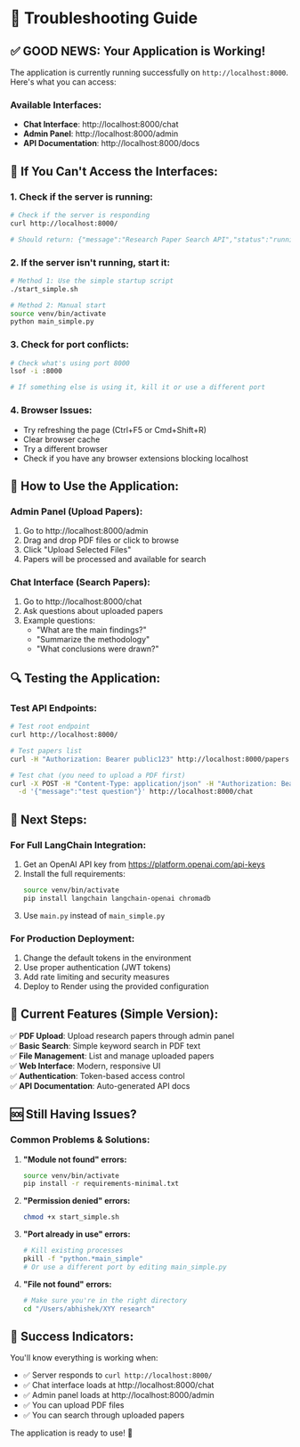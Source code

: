 # 🚨 Troubleshooting Guide

## ✅ **GOOD NEWS: Your Application is Working!**

The application is currently running successfully on `http://localhost:8000`. Here's what you can access:

### **Available Interfaces:**
- **Chat Interface**: http://localhost:8000/chat
- **Admin Panel**: http://localhost:8000/admin  
- **API Documentation**: http://localhost:8000/docs

## 🔧 **If You Can't Access the Interfaces:**

### **1. Check if the server is running:**
```bash
# Check if the server is responding
curl http://localhost:8000/

# Should return: {"message":"Research Paper Search API","status":"running"}
```

### **2. If the server isn't running, start it:**
```bash
# Method 1: Use the simple startup script
./start_simple.sh

# Method 2: Manual start
source venv/bin/activate
python main_simple.py
```

### **3. Check for port conflicts:**
```bash
# Check what's using port 8000
lsof -i :8000

# If something else is using it, kill it or use a different port
```

### **4. Browser Issues:**
- Try refreshing the page (Ctrl+F5 or Cmd+Shift+R)
- Clear browser cache
- Try a different browser
- Check if you have any browser extensions blocking localhost

## 🎯 **How to Use the Application:**

### **Admin Panel (Upload Papers):**
1. Go to http://localhost:8000/admin
2. Drag and drop PDF files or click to browse
3. Click "Upload Selected Files"
4. Papers will be processed and available for search

### **Chat Interface (Search Papers):**
1. Go to http://localhost:8000/chat
2. Ask questions about uploaded papers
3. Example questions:
   - "What are the main findings?"
   - "Summarize the methodology"
   - "What conclusions were drawn?"

## 🔍 **Testing the Application:**

### **Test API Endpoints:**
```bash
# Test root endpoint
curl http://localhost:8000/

# Test papers list
curl -H "Authorization: Bearer public123" http://localhost:8000/papers

# Test chat (you need to upload a PDF first)
curl -X POST -H "Content-Type: application/json" -H "Authorization: Bearer public123" \
  -d '{"message":"test question"}' http://localhost:8000/chat
```

## 🚀 **Next Steps:**

### **For Full LangChain Integration:**
1. Get an OpenAI API key from https://platform.openai.com/api-keys
2. Install the full requirements:
   ```bash
   source venv/bin/activate
   pip install langchain langchain-openai chromadb
   ```
3. Use `main.py` instead of `main_simple.py`

### **For Production Deployment:**
1. Change the default tokens in the environment
2. Use proper authentication (JWT tokens)
3. Add rate limiting and security measures
4. Deploy to Render using the provided configuration

## 📝 **Current Features (Simple Version):**

✅ **PDF Upload**: Upload research papers through admin panel  
✅ **Basic Search**: Simple keyword search in PDF text  
✅ **File Management**: List and manage uploaded papers  
✅ **Web Interface**: Modern, responsive UI  
✅ **Authentication**: Token-based access control  
✅ **API Documentation**: Auto-generated API docs  

## 🆘 **Still Having Issues?**

### **Common Problems & Solutions:**

1. **"Module not found" errors:**
   ```bash
   source venv/bin/activate
   pip install -r requirements-minimal.txt
   ```

2. **"Permission denied" errors:**
   ```bash
   chmod +x start_simple.sh
   ```

3. **"Port already in use" errors:**
   ```bash
   # Kill existing processes
   pkill -f "python.*main_simple"
   # Or use a different port by editing main_simple.py
   ```

4. **"File not found" errors:**
   ```bash
   # Make sure you're in the right directory
   cd "/Users/abhishek/XYY research"
   ```

## 🎉 **Success Indicators:**

You'll know everything is working when:
- ✅ Server responds to `curl http://localhost:8000/`
- ✅ Chat interface loads at http://localhost:8000/chat
- ✅ Admin panel loads at http://localhost:8000/admin
- ✅ You can upload PDF files
- ✅ You can search through uploaded papers

The application is ready to use! 🚀
